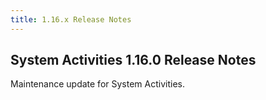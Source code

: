 ```yaml
---
title: 1.16.x Release Notes
---
```

## System Activities 1.16.0 Release Notes

Maintenance update for System Activities.

